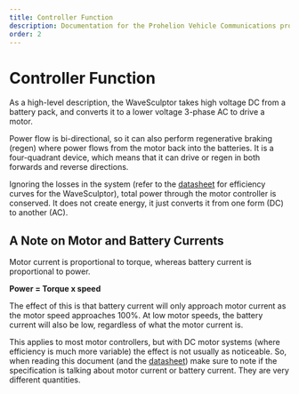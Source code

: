 ```yaml
---
title: Controller Function
description: Documentation for the Prohelion Vehicle Communications protocol
order: 2
---
```


# Controller Function

As a high-level description, the WaveSculptor takes high voltage DC from a battery pack, and converts it to a lower voltage 3-phase AC to drive a motor.  

Power flow is bi-directional, so it can also perform regenerative braking (regen) where power flows from the motor back into the batteries.  It is a four-quadrant device, which means that it can drive or regen in both forwards and reverse directions.

Ignoring the losses in the system (refer to the [datasheet](../Datasheet/index.md) for efficiency curves for the WaveSculptor), total power through the motor controller is conserved.  It does not create energy, it just converts it from one form (DC) to another (AC).  

## A Note on Motor and Battery Currents

Motor current is proportional to torque, whereas battery current is proportional to power.

__Power = Torque x speed__  

The effect of this is that battery current will only approach motor current as the motor speed approaches 100%.  At low motor speeds, the battery current will also be low, regardless of what the motor current is.  

This applies to most motor controllers, but with DC motor systems (where efficiency is much more variable) the effect is not usually as noticeable.  So, when reading this document (and the [datasheet](../Datasheet/index.md)) make sure to note if the specification is talking about motor current or battery current.  They are very different quantities.

